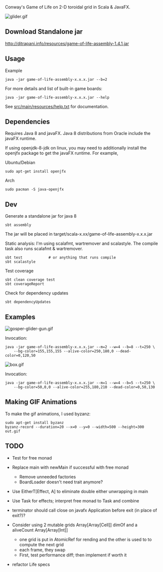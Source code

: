 Conway's Game of Life on 2-D toroidal grid in Scala & JavaFX.

![glider.gif](http://ditrapani.info/resources/glider.gif)


Download Standalone jar
-----------------------

<http://ditrapani.info/resources/game-of-life-assembly-1.4.1.jar>


Usage
-----

Example

    java -jar game-of-life-assembly-x.x.x.jar --b=2

For more details and list of built-in game boards:

    java -jar game-of-life-assembly-x.x.x.jar --help

See
[src/main/resources/help.txt](https://github.com/lj-ditrapani/game-of-life-scala/blob/master/src/main/resources/help.txt)
for documentation.


Dependencies
------------

Requires Java 8 and javaFX.
Java 8 distributions from Oracle include the javaFX runtime.

If using openjdk-8-jdk on linux, you may need to additionally install
the openjfx package to get the javaFX runtime.  For example,

Ubuntu/Debian

    sudo apt-get install openjfx

Arch

    sudo pacman -S java-openjfx


Dev
---

Generate a standalone jar for java 8

    sbt assembly

The jar will be placed in target/scala-x.xx/game-of-life-assembly-x.x.x.jar

Static analysis:  I'm using scalafmt, wartremover and scalastyle.
The compile task also runs scalafmt & wartremover.

    sbt test            # or anything that runs compile
    sbt scalastyle

Test coverage

    sbt clean coverage test
    sbt coverageReport

Check for dependency updates

    sbt dependencyUpdates


Examples
--------

![gosper-glider-gun.gif](http://ditrapani.info/resources/gosper-glider-gun.gif)

Invocation:

```
java -jar game-of-life-assembly-x.x.x.jar --m=2 --w=4 --b=8 --t=250 \
    --bg-color=155,155,155 --alive-color=250,180,0 --dead-color=0,120,50
```

![box.gif](http://ditrapani.info/resources/box.gif)

Invocation:

```
java -jar game-of-life-assembly-x.x.x.jar --m=1 --w=4 --b=5 --t=250 \
    --bg-color=50,0,0 --alive-color=255,180,210 --dead-color=0,50,130
```


Making GIF Animations
---------------------

To make the gif animations, I used byzanz:

    sudo apt-get install byzanz
    byzanz-record --duration=20 --x=0 --y=0 --width=500 --height=300 out.gif


TODO
----

- Test for free monad
- Replace main with newMain if successful with free monad
    - Remove unneeded factories
    - BoardLoader doesn't need trait anymore?
- Use EitherT[Effect, A] to eliminate double either unwrapping in main
- Use Task for effects; interpret free monad to Task and combine
- terminator should call close on javafx Application before exit (in place of exit?)?

- Consider using 2 mutable grids Array[Array[Cell]] dimOf and a aliveCount Array[Array[Int]]
    - one grid is put in AtomicRef for rending and the other is used to to compute the next grid
    - each frame, they swap
    - First, test performance diff; then implement if worth it
- refactor Life specs
